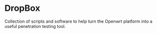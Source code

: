 # DropBox
Collection of scripts and software to help turn the Openwrt platform into a useful penetration testing tool.
